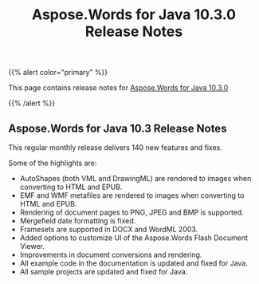 ﻿---
title: Aspose.Words for Java 10.3.0 Release Notes
articleTitle: Aspose.Words for Java 10.3.0 Release Notes
linktitle: Aspose.Words for Java 10.3.0 Release Notes
description: "Aspose.Words for Java 10.3.0 Release Notes – learn about the latest updates and fixes."
type: docs
weight: 50
url: /java/aspose-words-for-java-10-3-0-release-notes/
---

{{% alert color="primary" %}} 

This page contains release notes for [Aspose.Words for Java 10.3.0](https://downloads.aspose.com/words/java/new-releases/aspose.words-for-java-10.3.0/)

{{% /alert %}} 

## Aspose.Words for Java 10.3 Release Notes

This regular monthly release delivers 140 new features and fixes. 

Some of the highlights are: 

- AutoShapes (both VML and DrawingML) are rendered to images when converting to HTML and EPUB.
- EMF and WMF metafiles are rendered to images when converting to HTML and EPUB.
- Rendering of document pages to PNG, JPEG and BMP is supported.
- Mergefield date formatting is fixed.
- Framesets are supported in DOCX and WordML 2003.
- Added options to customize UI of the Aspose.Words Flash Document Viewer.
- Improvements in document conversions and rendering.
- All example code in the documentation is updated and fixed for Java.
- All sample projects are updated and fixed for Java.
